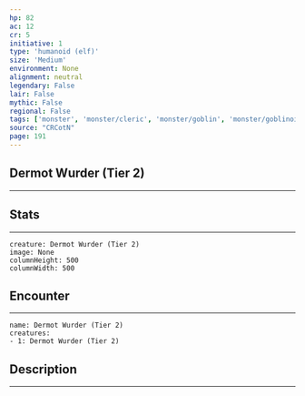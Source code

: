 ```yaml
---
hp: 82
ac: 12
cr: 5
initiative: 1
type: 'humanoid (elf)'    
size: 'Medium'
environment: None
alignment: neutral
legendary: False
lair: False
mythic: False
regional: False
tags: ['monster', 'monster/cleric', 'monster/goblin', 'monster/goblinoid']
source: "CRCotN"
page: 191
---
```


## Dermot Wurder (Tier 2)
---



## Stats
---

```statblock
creature: Dermot Wurder (Tier 2)
image: None
columnHeight: 500
columnWidth: 500
```

## Encounter
---

```encounter-table
name: Dermot Wurder (Tier 2)
creatures:
- 1: Dermot Wurder (Tier 2)
```

## Description
---




